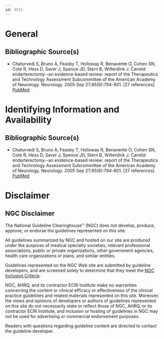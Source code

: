 ```yaml
---
id: 4531
---
```


# General

## Bibliographic Source(s)

- Chaturvedi S, Bruno A, Feasby T, Holloway R, Benavente O, Cohen SN, Cote R, Hess D, Saver J, Spence JD, Stern B, Wilterdink J. Carotid endarterectomy--an evidence-based review: report of the Therapeutics and Technology Assessment Subcommittee of the American Academy of Neurology. Neurology. 2005 Sep 27;65(6):794-801. [27 references] [ PubMed ](http://www.ncbi.nlm.nih.gov/entrez/query.fcgi?cmd=Retrieve&db=pubmed&dopt=Abstract&list_uids=16186516)

# Identifying Information and Availability

## Bibliographic Source(s)

- Chaturvedi S, Bruno A, Feasby T, Holloway R, Benavente O, Cohen SN, Cote R, Hess D, Saver J, Spence JD, Stern B, Wilterdink J. Carotid endarterectomy--an evidence-based review: report of the Therapeutics and Technology Assessment Subcommittee of the American Academy of Neurology. Neurology. 2005 Sep 27;65(6):794-801. [27 references] [ PubMed ](http://www.ncbi.nlm.nih.gov/entrez/query.fcgi?cmd=Retrieve&db=pubmed&dopt=Abstract&list_uids=16186516)

# Disclaimer

## NGC Disclaimer

The National Guideline Clearinghouse™ (NGC) does not develop, produce, approve, or endorse the guidelines represented on this site.

All guidelines summarized by NGC and hosted on our site are produced under the auspices of medical specialty societies, relevant professional associations, public or private organizations, other government agencies, health care organizations or plans, and similar entities.

Guidelines represented on the NGC Web site are submitted by guideline developers, and are screened solely to determine that they meet the [NGC Inclusion Criteria](/help-and-about/summaries/inclusion-criteria).

NGC, AHRQ, and its contractor ECRI Institute make no warranties concerning the content or clinical efficacy or effectiveness of the clinical practice guidelines and related materials represented on this site. Moreover, the views and opinions of developers or authors of guidelines represented on this site do not necessarily state or reflect those of NGC, AHRQ, or its contractor ECRI Institute, and inclusion or hosting of guidelines in NGC may not be used for advertising or commercial endorsement purposes.

Readers with questions regarding guideline content are directed to contact the guideline developer.

